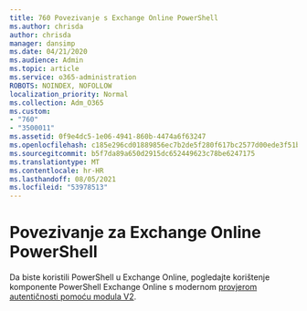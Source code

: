 ```yaml
---
title: 760 Povezivanje s Exchange Online PowerShell
ms.author: chrisda
author: chrisda
manager: dansimp
ms.date: 04/21/2020
ms.audience: Admin
ms.topic: article
ms.service: o365-administration
ROBOTS: NOINDEX, NOFOLLOW
localization_priority: Normal
ms.collection: Adm_O365
ms.custom:
- "760"
- "3500011"
ms.assetid: 0f9e4dc5-1e06-4941-860b-4474a6f63247
ms.openlocfilehash: c185e296cd01889856ec7b2de5f280f617bc2577d00ede3f51bcf7a186491615
ms.sourcegitcommit: b5f7da89a650d2915dc652449623c78be6247175
ms.translationtype: MT
ms.contentlocale: hr-HR
ms.lasthandoff: 08/05/2021
ms.locfileid: "53978513"
---
```

# <a name="connect-to-exchange-online-powershell"></a>Povezivanje za Exchange Online PowerShell

Da biste koristili PowerShell u Exchange Online, pogledajte korištenje komponente PowerShell Exchange Online s modernom [provjerom autentičnosti pomoću modula V2](https://aka.ms/exops-docs).
